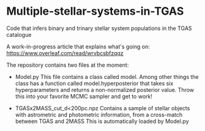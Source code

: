 # Multiple-stellar-systems-in-TGAS
Code that infers binary and trinary stellar system populations in the TGAS catalogue

A work-in-progress article that explains what's going on:
https://www.overleaf.com/read/wrvbcsbfzqqz


The repository contains two files at the moment:

* Model.py
This file contains a class called model. Among other things the class has a function called model.hyperposterior that takes six hyperparameters and returns a non-normalized posterior value. Throw this into your favorite MCMC sampler and get to work!

* TGASx2MASS_cut_d<200pc.npz
Contains a sample of stellar objects with astrometric and photometric information, from a cross-match between TGAS and 2MASS
This is automatically loaded by Model.py
